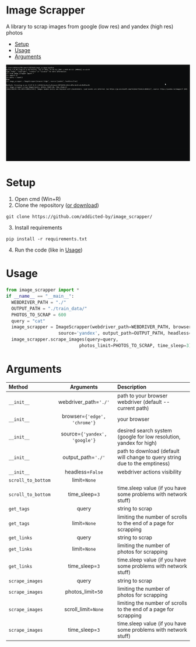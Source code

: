 # Image Scrapper

A library to scrap images from google (low res) and yandex (high res) photos

* [Setup](#step1)
* [Usage](#step2)
* [Arguments](#step3)

![alt text](sample.gif)
<a name = "step1"></a>
# Setup
1. Open cmd (Win+R)
2. Clone the repository ([or download](https://github.com/addicted-by/image_scrapper/archive/refs/heads/main.zip))
```
git clone https://github.com/addicted-by/image_scrapper/
```
3. Install requirements
```
pip install -r requirements.txt
```
4. Run the code (like in [Usage](#step2))

<a name = "step2"></a>
# Usage
```python
from image_scrapper import *
if __name__ == "__main__":
  WEBDRIVER_PATH = "./"
  OUTPUT_PATH = "./train_data/"
  PHOTOS_TO_SCRAP = 600
  query = "cat"
  image_scrapper = ImageScrapper(webdriver_path=WEBDRIVER_PATH, browser='edge',
                    source='yandex', output_path=OUTPUT_PATH, headless=True)
  image_scrapper.scrape_images(query=query, 
                            photos_limit=PHOTOS_TO_SCRAP, time_sleep=3)
```
<a name = "step3"></a>
# Arguments
| Method | Arguments |Description |
| :---         |     :---:      |          :--- |
| `__init__` | webdriver_path=`'./'` | path to your browser webdriver (default -- current path) |
| `__init__` | browser=`{'edge', 'chrome'}` | your browser |
| `__init__` | source=`{'yandex', 'google'}` | desired search system (google for low resolution, yandex for high) |
| `__init__` | output_path=`'./'` | path to download (default will change to query string due to the emptiness) |
| `__init__` | headless=`False` | webdriver actions visibility |
| `scroll_to_bottom` | limit=`None` | | limiting the number of scrolls to the end of a page for scrapping |
| `scroll_to_bottom` | time_sleep=`3` | time.sleep value (if you have some problems with network stuff) |
| `get_tags` | query | string to scrap |
| `get_tags` | limit=`None` | limiting the number of scrolls to the end of a page for scrapping |
| `get_links` | query | string to scrap |
| `get_links` | limit=`None` | limiting the number of photos for scrapping |
| `get_links` | time_sleep=`3` | time.sleep value (if you have some problems with network stuff) |
| `scrape_images` |  query | string to scrap |
| `scrape_images` | photos_limit=`50` | limiting the number of photos for scrapping |
| `scrape_images` | scroll_limit=`None` | limiting the number of scrolls to the end of a page for scrapping |
| `scrape_images` | time_sleep=`3` | time.sleep value (if you have some problems with network stuff) |
